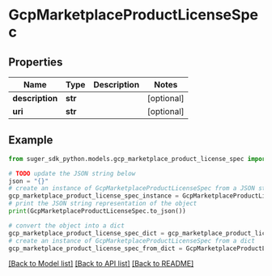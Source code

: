 # GcpMarketplaceProductLicenseSpec


## Properties

Name | Type | Description | Notes
------------ | ------------- | ------------- | -------------
**description** | **str** |  | [optional] 
**uri** | **str** |  | [optional] 

## Example

```python
from suger_sdk_python.models.gcp_marketplace_product_license_spec import GcpMarketplaceProductLicenseSpec

# TODO update the JSON string below
json = "{}"
# create an instance of GcpMarketplaceProductLicenseSpec from a JSON string
gcp_marketplace_product_license_spec_instance = GcpMarketplaceProductLicenseSpec.from_json(json)
# print the JSON string representation of the object
print(GcpMarketplaceProductLicenseSpec.to_json())

# convert the object into a dict
gcp_marketplace_product_license_spec_dict = gcp_marketplace_product_license_spec_instance.to_dict()
# create an instance of GcpMarketplaceProductLicenseSpec from a dict
gcp_marketplace_product_license_spec_from_dict = GcpMarketplaceProductLicenseSpec.from_dict(gcp_marketplace_product_license_spec_dict)
```
[[Back to Model list]](../README.md#documentation-for-models) [[Back to API list]](../README.md#documentation-for-api-endpoints) [[Back to README]](../README.md)


